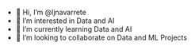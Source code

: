 - 👋 Hi, I’m @ljnavarrete
- 👀 I’m interested in Data and AI
- 🌱 I’m currently learning Data and AI
- 💞️ I’m looking to collaborate on Data and ML Projects

<!---
ljnavarrete/ljnavarrete is a ✨ special ✨ repository because its `README.md` (this file) appears on your GitHub profile.
You can click the Preview link to take a look at your changes.
--->
